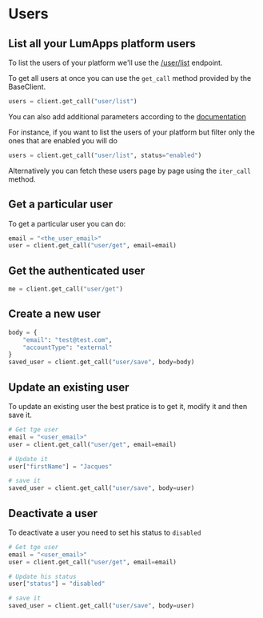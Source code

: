 # Users

## List all your LumApps platform users

To list the users of your platform we'll use the [/user/list]() endpoint.

To get all users at once you can use the `get_call` method provided by the BaseClient.

```python
users = client.get_call("user/list")
```

You can also add additional parameters according to the [documentation](https://apiv1.lumapps.com/#operation/User/List)

For instance, if you want to list the users of your platform but filter only the ones that are enabled you will do

```python
users = client.get_call("user/list", status="enabled")
```
Alternatively you can fetch these users page by page using the `iter_call` method.

## Get a particular user

To get a particular user you can do:

```python
email = "<the_user_email>"
user = client.get_call("user/get", email=email)
```

## Get the authenticated user

```python
me = client.get_call("user/get")
```

## Create a new user

```python
body = {
    "email": "test@test.com",
    "accountType": "external"
}
saved_user = client.get_call("user/save", body=body)
```

## Update an existing user

To update an existing user the best pratice is to get it, modify it and then save it.

```python
# Get tge user
email = "<user_email>"
user = client.get_call("user/get", email=email)

# Update it
user["firstName"] = "Jacques"

# save it
saved_user = client.get_call("user/save", body=user)
```

## Deactivate a user

To deactivate a user you need to set his status to `disabled`

```python
# Get tge user
email = "<user_email>"
user = client.get_call("user/get", email=email)

# Update his status
user["status"] = "disabled"

# save it
saved_user = client.get_call("user/save", body=user)
```